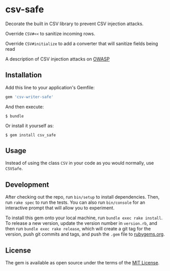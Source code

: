 # csv-safe

Decorate the built in CSV library to prevent CSV injection attacks.

Override `CSV#<<` to sanitize incoming rows.

Override `CSV#initialize` to add a converter that will sanitize fields being read

A description of CSV injection attacks on [OWASP](https://www.owasp.org/index.php/CSV_Excel_Macro_Injection) 


## Installation

Add this line to your application's Gemfile:

```ruby
gem 'csv-writer-safe'
```

And then execute:

    $ bundle

Or install it yourself as:

    $ gem install csv_safe

## Usage

Instead of using the class `CSV` in your code as you would normally, use
`CSVSafe`. 

## Development

After checking out the repo, run `bin/setup` to install dependencies. Then, run `rake spec` to run the tests. You can also run `bin/console` for an interactive prompt that will allow you to experiment.

To install this gem onto your local machine, run `bundle exec rake install`. To release a new version, update the version number in `version.rb`, and then run `bundle exec rake release`, which will create a git tag for the version, push git commits and tags, and push the `.gem` file to [rubygems.org](https://rubygems.org).

## License

The gem is available as open source under the terms of the [MIT License](https://opensource.org/licenses/MIT).
